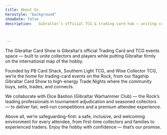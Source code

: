 ```yaml
---
title: About Us
herostyle: "background"
showDate: false
description:   Gibraltar’s official TCG & trading card hub — uniting collectors, hosting top events, and delivering safe, inclusive, world‑class competitions.



---
```


<meta name="description" content="Gibraltar’s official TCG & trading card hub — uniting collectors, hosting top events, and delivering safe, inclusive, world‑class competitions.">

The Gibraltar Card Show is Gibraltar’s official Trading Card and TCG events space — built to unite collectors and players while putting Gibraltar firmly on the international map of the hobby.

Founded by PB Card Shack, Southern Light TCG, and Wise Collector TCG, we’re the home for trading-card events on the Rock, from our flagship Gibraltar Card Show to high-energy Trade Nights where the community buys, sells, trades, and connects.

We collaborate with Dice Bastion (Gibraltar Warhammer Club) — the Rock’s leading professionals in tournament adjudication and seasoned collectors — to deliver fair, well-run competitions and a premium attendee experience.

Above all, we’re safeguarding-first: a safe, inclusive, and welcoming environment for every attendee, from first-time collectors and families to experienced traders. Enjoy the hobby with confidence — that’s our promise.